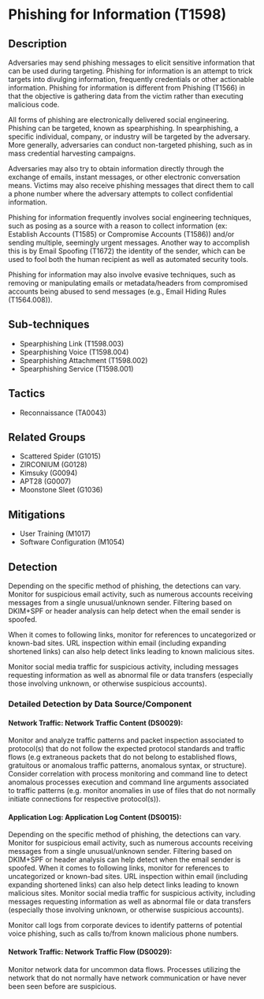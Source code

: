# Phishing for Information (T1598)

## Description
Adversaries may send phishing messages to elicit sensitive information that can be used during targeting. Phishing for information is an attempt to trick targets into divulging information, frequently credentials or other actionable information. Phishing for information is different from Phishing (T1566) in that the objective is gathering data from the victim rather than executing malicious code.

All forms of phishing are electronically delivered social engineering. Phishing can be targeted, known as spearphishing. In spearphishing, a specific individual, company, or industry will be targeted by the adversary. More generally, adversaries can conduct non-targeted phishing, such as in mass credential harvesting campaigns.

Adversaries may also try to obtain information directly through the exchange of emails, instant messages, or other electronic conversation means. Victims may also receive phishing messages that direct them to call a phone number where the adversary attempts to collect confidential information.

Phishing for information frequently involves social engineering techniques, such as posing as a source with a reason to collect information (ex: Establish Accounts (T1585) or Compromise Accounts (T1586)) and/or sending multiple, seemingly urgent messages. Another way to accomplish this is by Email Spoofing (T1672) the identity of the sender, which can be used to fool both the human recipient as well as automated security tools. 

Phishing for information may also involve evasive techniques, such as removing or manipulating emails or metadata/headers from compromised accounts being abused to send messages (e.g., Email Hiding Rules (T1564.008)).

## Sub-techniques
- Spearphishing Link (T1598.003)
- Spearphishing Voice (T1598.004)
- Spearphishing Attachment (T1598.002)
- Spearphishing Service (T1598.001)

## Tactics
- Reconnaissance (TA0043)

## Related Groups
- Scattered Spider (G1015)
- ZIRCONIUM (G0128)
- Kimsuky (G0094)
- APT28 (G0007)
- Moonstone Sleet (G1036)

## Mitigations
- User Training (M1017)
- Software Configuration (M1054)

## Detection
Depending on the specific method of phishing, the detections can vary. Monitor for suspicious email activity, such as numerous accounts receiving messages from a single unusual/unknown sender. Filtering based on DKIM+SPF or header analysis can help detect when the email sender is spoofed.

When it comes to following links, monitor for references to uncategorized or known-bad sites. URL inspection within email (including expanding shortened links) can also help detect links leading to known malicious sites.

Monitor social media traffic for suspicious activity, including messages requesting information as well as abnormal file or data transfers (especially those involving unknown, or otherwise suspicious accounts).

### Detailed Detection by Data Source/Component
#### Network Traffic: Network Traffic Content (DS0029): 
Monitor and analyze traffic patterns and packet inspection associated to protocol(s) that do not follow the expected protocol standards and traffic flows (e.g extraneous packets that do not belong to established flows, gratuitous or anomalous traffic patterns, anomalous syntax, or structure). Consider correlation with process monitoring and command line to detect anomalous processes execution and command line arguments associated to traffic patterns (e.g. monitor anomalies in use of files that do not normally initiate connections for respective protocol(s)).

#### Application Log: Application Log Content (DS0015): 
Depending on the specific method of phishing, the detections can vary. Monitor for suspicious email activity, such as numerous accounts receiving messages from a single unusual/unknown sender. Filtering based on DKIM+SPF or header analysis can help detect when the email sender is spoofed.
When it comes to following links, monitor for references to uncategorized or known-bad sites. URL inspection within email (including expanding shortened links) can also help detect links leading to known malicious sites.
Monitor social media traffic for suspicious activity, including messages requesting information as well as abnormal file or data transfers (especially those involving unknown, or otherwise suspicious accounts).

Monitor call logs from corporate devices to identify patterns of potential voice phishing, such as calls to/from known malicious phone numbers.

#### Network Traffic: Network Traffic Flow (DS0029): 
Monitor network data for uncommon data flows. Processes utilizing the network that do not normally have network communication or have never been seen before are suspicious.

